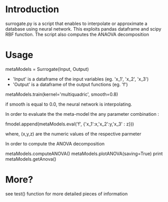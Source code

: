 # Introduction

surrogate.py is a script that enables to interpolate or approximate a database using
neural network. This exploits pandas dataframe and scipy RBF function.
The script also computes the ANAOVA decomposition


# Usage

metaModels = Surrogate(Input, Output)
* 'Input'  is a dataframe of the input variables (eg. 'x_1', 'x_2', 'x_3')
* 'Output'  is a dataframe of the output functions (eg. 'f')

metaModels.train(kernel='multiquadric', smooth=0.8)

if smooth is equal to 0.0, the neural network is interpolating.


In order to evaluate the the meta-model the any parameter combination :

fmodel.append(metaModels.eval('f', {'x_1':x,'x_2':y,'x_3' : z}))

where, (x,y,z) are the numeric values of the respective parmeter

In order to compute the ANOVA decomposition

metaModels.computeANOVA()
metaModels.plotANOVA(saving=True)
print metaModels.getAnova()

# More?

see test() function for more detailed pieces of information

